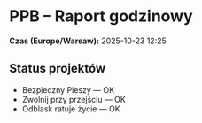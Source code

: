 # PPB – Raport godzinowy
**Czas (Europe/Warsaw):** 2025-10-23 12:25

## Status projektów
- Bezpieczny Pieszy — OK
- Zwolnij przy przejściu — OK
- Odblask ratuje życie — OK

